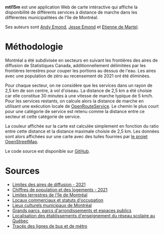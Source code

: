 **mtl15m** est une application Web de carte intéractive qui affiche la disponibilité de différents services à distance de marche dans les différentes municipalitées de l'île de Montréal.

Ses auteurs sont [Andy Emond](https://twitter.com/Drahakar), [Jesse Emond](https://twitter.com/JesseEmond) et [Etienne de Martel](https://twitter.com/edemartel).

# Méthodologie

Montréal a été subdivisée en secteurs en suivant les frontières des aires de diffusion de Statistiques Canada, additionnellement délimitées par les frontières terrestres pour couper les portions au dessus de l'eau. Les aires avec une population de zéro au recensement de 2021 ont été éliminées.

Pour chaque secteur, on ne considère que les services dans un rayon de 2,5 km de son centre, à vol d'oiseau. La distance de 2,5 km a été choisie car elle constitue 30 minutes à une vitesse de marche typique de 5 km/h. Pour les services restants, on calcule alors la distance de marche en utilisant une exécution locale de [OpenRouteService](https://openrouteservice.org/). Le chemin le plus court pour une catégorie de service est retenu comme la distance entre ce secteur et cette catégorie de service.

La couleur affichée sur la carte est calculée simplement en fonction du ratio entre cette distance et la distance maximale choisie de 2,5 km. Les données sont alors affichées sur une carte avec des tuiles fournies par [le projet OpenStreetMap](https://www.openstreetmap.org/).

Le code source est disponible sur [GitHub](https://github.com/edemartel/mtl15m/).

# Sources

- [Limites des aires de diffusion - 2021](https://www12.statcan.gc.ca/census-recensement/2021/geo/sip-pis/boundary-limites/index2021-fra.cfm?year=21)
- [Chiffres de population et des logements - 2021](https://www150.statcan.gc.ca/t1/tbl1/fr/tv.action?pid=9810001501&pickMembers%5B0%5D=1.14402)
- [Limites terrestres de l'île de Montréal](https://donnees.montreal.ca/ville-de-montreal/limites-terrestres)
- [Locaux commerciaux  et statuts d'occupation](https://donnees.montreal.ca/ville-de-montreal/locaux-commerciaux)
- [Lieux culturels municipaux de Montréal](https://donnees.montreal.ca/ville-de-montreal/lieux-culturels)
- [Grands parcs, parcs d'arrondissements et espaces publics](https://donnees.montreal.ca/ville-de-montreal/grands-parcs-parcs-d-arrondissements-et-espaces-publics)
- [Localisation des établissements d'enseignement du réseau scolaire au Québec](https://www.donneesquebec.ca/recherche/dataset/localisation-des-etablissements-d-enseignement-du-reseau-scolaire-au-quebec)
- [Tracés des lignes de bus et de métro](https://donnees.montreal.ca/societe-de-transport-de-montreal/stm-traces-des-lignes-de-bus-et-de-metro)